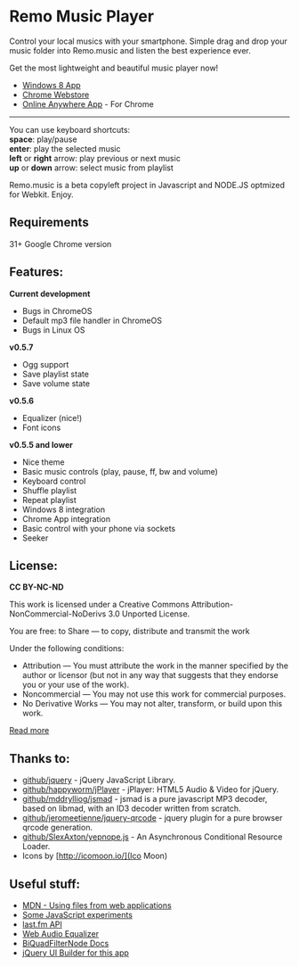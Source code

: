 Remo Music Player
=================

Control your local musics with your smartphone. Simple drag and drop your music folder into Remo.music and listen the best experience ever.

Get the most lightweight and beautiful music player now!

*	[Windows 8 App](http://apps.microsoft.com/windows/en-us/app/remo-music-player/da5568e7-e1e6-403c-b77f-11a98af53b68)
*	[Chrome Webstore](https://chrome.google.com/webstore/detail/remo-music-player/ajilpdcmebalpffmjjopcingplogifhb)
*	[Online Anywhere App](http://remomusic.herokuapp.com) - For Chrome

-----------------

You can use keyboard shortcuts:   
	**space**: play/pause   
	**enter**: play the selected music   
	**left** or **right** arrow: play previous or next music   
	**up** or **down** arrow: select music from playlist

Remo.music is a beta copyleft project in Javascript and NODE.JS optmized for Webkit. Enjoy.

Requirements
------------
31+ Google Chrome version

Features:
---------
**Current development**
* Bugs in ChromeOS
* Default mp3 file handler in ChromeOS
* Bugs in Linux OS

**v0.5.7**
* Ogg support
* Save playlist state
* Save volume state

**v0.5.6**
*	Equalizer (nice!)
*	Font icons

**v0.5.5 and lower**
*	Nice theme
*	Basic music controls (play, pause, ff, bw and volume)
*	Keyboard control
*	Shuffle playlist
*	Repeat playlist
*	Windows 8 integration
*	Chrome App integration
*	Basic control with your phone via sockets
*	Seeker


License:
--------
**CC BY-NC-ND**

This work is licensed under a Creative Commons Attribution-NonCommercial-NoDerivs 3.0 Unported License.

You are free: to Share — to copy, distribute and transmit the work

Under the following conditions:

*	Attribution — You must attribute the work in the manner specified by the author or licensor (but not in any way that suggests that they endorse you or your use of the work).
*	Noncommercial — You may not use this work for commercial purposes.
*	No Derivative Works — You may not alter, transform, or build upon this work.

[Read more](http://creativecommons.org/licenses/by-nc-nd/3.0/legalcode)

Thanks to:
----------

* 	[github/jquery](https://github.com/jquery/jquery) - jQuery JavaScript Library.
*	[github/happyworm/jPlayer](https://github.com/happyworm/jPlayer) - jPlayer: HTML5 Audio & Video for jQuery.
*	[github/mddrylliog/jsmad](https://github.com/nddrylliog/jsmad) - jsmad is a pure javascript MP3 decoder, based on libmad, with an ID3 decoder written from scratch.
*	[github/jeromeetienne/jquery-qrcode](https://github.com/jeromeetienne/jquery-qrcode) - jquery plugin for a pure browser qrcode generation.
*	[github/SlexAxton/yepnope.js](https://github.com/SlexAxton/yepnope.js) - An Asynchronous Conditional Resource Loader.
*	Icons by [http://icomoon.io/](Ico Moon)

Useful stuff:
-------------

*	[MDN - Using files from web applications](https://developer.mozilla.org/en-US/docs/Using_files_from_web_applications)
*	[Some JavaScript experiments](https://github.com/migerh/js-experiments/tree/master/fileapi/)
*	[last.fm API](http://www.last.fm/api/)
*	[Web Audio Equalizer](http://helpknow.com/eq/)
*	[BiQuadFilterNode Docs](http://www.w3.org/2011/audio/drafts/1WD/WebAudio/#BiquadFilterNode-section)
*	[jQuery UI Builder for this app](http://jqueryui.com/download/#!version=1.10.3&themeParams=none&components=1110000000000000100000000000000000)
